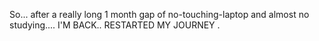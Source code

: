 So...
after a really long 1 month gap of no-touching-laptop and almost no studying....
I'M BACK..
RESTARTED MY JOURNEY .
